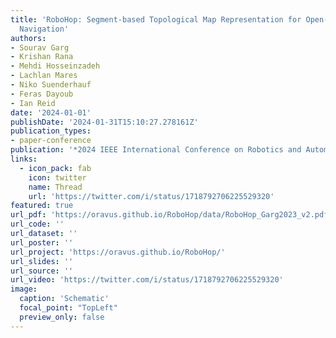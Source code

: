 ```yaml
---
title: 'RoboHop: Segment-based Topological Map Representation for Open-World Visual
  Navigation'
authors:
- Sourav Garg
- Krishan Rana
- Mehdi Hosseinzadeh
- Lachlan Mares
- Niko Suenderhauf
- Feras Dayoub
- Ian Reid
date: '2024-01-01'
publishDate: '2024-01-31T15:10:27.278161Z'
publication_types:
- paper-conference
publication: '*2024 IEEE International Conference on Robotics and Automation (ICRA)*'
links:
  - icon_pack: fab
    icon: twitter
    name: Thread
    url: 'https://twitter.com/i/status/1718792706225529320' 
featured: true
url_pdf: 'https://oravus.github.io/RoboHop/data/RoboHop_Garg2023_v2.pdf'
url_code: ''
url_dataset: ''
url_poster: ''
url_project: 'https://oravus.github.io/RoboHop/'
url_slides: ''
url_source: ''
url_video: 'https://twitter.com/i/status/1718792706225529320'
image:
  caption: 'Schematic'
  focal_point: "TopLeft"
  preview_only: false
---
```

